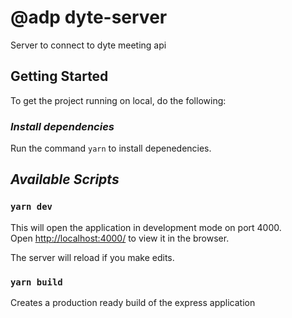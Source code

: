 # @adp dyte-server

Server to connect to dyte meeting api

## Getting Started

To get the project running on local, do the following:

### _Install dependencies_

Run the command `yarn` to install depenedencies.

## _Available Scripts_

### `yarn dev`

This will open the application in development mode on port 4000.\
Open [http://localhost:4000/](http://localhost:4000/) to view it in the browser.

The server will reload if you make edits.

### `yarn build`

Creates a production ready build of the express application